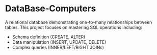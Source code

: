 # DataBase-Computers
A relational database demonstrating one-to-many relationships between tables. 
This project focuses on mastering SQL operations including:
 - Schema definition (CREATE, ALTER)
 - Data manipulation (INSERT, UPDATE, DELETE)
 - Complex queries (INNER/LEFT/RIGHT JOINs)
